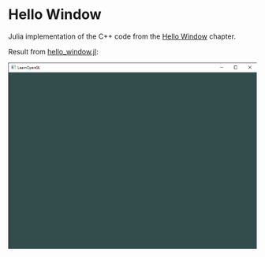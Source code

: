 # Hello Window
Julia implementation of the C++ code from the [Hello Window](https://learnopengl.com/Getting-started/Hello-Window) chapter.

Result from [hello_window.jl](hello_window.jl):

![hello_window.jl](readme/Hello-Window.png)